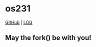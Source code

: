 # os231

[GitHub](https://github.com/cbkadal/os231/) | [LOG](TXT/mylog.txt)

## May the fork() be with you!
